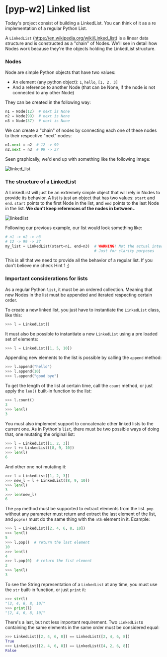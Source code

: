 # [pyp-w2] Linked list

Today's project consist of building a LinkedList. You can think of it as a re implementation of a regular Python List.

A `LinkedList` (https://en.wikipedia.org/wiki/Linked_list) is a linear data structure and is constructed as a "chain" of Nodes. We'll see in detail how Nodes work because they're the objects holding the LinkedList structure.

### Nodes

Node are simple Python objects that have two values:

* An element (any python object): `1`, `hello`, `[1, 2, 3]`
* And a reference to another Node (that can be None, if the node is not connected to any other Node)

They can be created in the following way:

```python
n1 = Node(12)  # next is None
n2 = Node(99)  # next is None
n3 = Node(37)  # next is None
```

We can create a "chain" of nodes by connecting each one of these nodes to their respective "next" nodes:

```python
n1.next = n2  # 12 -> 99
n2.next = n3  # 99 -> 37
```

Seen graphically, we'd end up with something like the following image:

![linked_list](https://upload.wikimedia.org/wikipedia/commons/thumb/6/6d/Singly-linked-list.svg/816px-Singly-linked-list.svg.png)

### The structure of a LinkedList

A LinkedList will just be an extremely simple object that will rely in Nodes to provide its behavior. A list is just an object that has two values: `start` and `end`. `start` points to the first Node in the list, and `end` points to the last Node in the list. **We don't keep references of the nodes in between.**.

![linkedlist](https://cloud.githubusercontent.com/assets/872296/23283799/c779c290-fa06-11e6-854b-62cbf00bce4f.png)

Following our previous example, our list would look something like:

```python
# n1 -> n2 -> n3
# 12 -> 99 -> 37
my_list = LinkedList(start=n1, end=n3)  # WARNING! Not the actual interface.
                                        # Just for clarity purposes
```

This is all that we need to provide all the behavior of a regular list. If you don't believe me check Hint 1 ;)

### Important considerations for lists

As a regular Python `list`, it must be an ordered collection. Meaning that new Nodes in the list must be appended and iterated respecting certain order.

To create a new linked list, you just have to instantiate the `LinkedList` class, like this:

```python
>>> l = LinkedList()
```

It must also be possible to instantiate a new `LinkedList` using a pre loaded set of elements:

```python
>>> l = LinkedList([1, 5, 10])
```

Appending new elements to the list is possible by calling the `append` method:

```python
>>> l.append("hello")
>>> l.append(10)
>>> l.append("good bye")
```

To get the length of the list at certain time, call the `count` method, or just apply the `len()` built-in function to the list:

```python
>>> l.count()
3
>>> len(l)
3
```

You must also implement support to concatenate other linked lists to the current one. As in Python's `list`, there must be two possible ways of doing that, one mutating the original list:

```python
>>> l = LinkedList([1, 2, 3])
>>> l += LinkedList([8, 9, 10])
>>> len(l)
6
```

And other one not mutating it:

```python
>>> l = LinkedList([1, 2, 3])
>>> new_l = l + LinkedList([8, 9, 10])
>>> len(l)
3
>>> len(new_l)
6
```

The `pop` method must be supported to extract elements from the list.
`pop` without any parameter must return and extract the last element of the list, and `pop(n)` must do the same thing with the `nth` element in it. Example:

```python
>>> l = LinkedList([2, 4, 6, 8, 10])
>>> len(l)
5
>>> l.pop()  # return the last element
10
>>> len(l)
4
>>> l.pop(0)  # return the fist element
2
>>> len(l)
3
```

To see the String representation of a `LinkedList` at any time, you must use the `str` built-in function, or just `print` it:

```python
>>> str(l)
"[2, 4, 6, 8, 10]"
>>> print(l)
"[2, 4, 6, 8, 10]"
```

There's a last, but not less important requirement. Two `LinkedList`s containing the same elements in the same order must be considered equal:

```python
>>> LinkedList([2, 4, 6, 8]) == LinkedList([2, 4, 6, 8])
True
>>> LinkedList([2, 4, 6, 8]) == LinkedList([4, 2, 6, 8])
False
```

